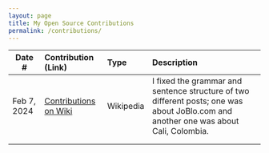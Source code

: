 ```yaml
---
layout: page
title: My Open Source Contributions
permalink: /contributions/
---
```


<!--
Type of the contribution should be "Wikipedia edit", "OpenStreet Map feature", "Documentation", "Course website", "Blog",
"Browser Add-on", etc.

The description should include a brief summary of what you did.

The link should bring us to a public page that shows your contribution. 

Replace the first row with your own contribution. 

-->





| Date #       | Contribution (Link)  | Type  | Description |
|---|:---|:---|:---|
| Feb 7, 2024   |  [Contributions on Wiki](https://en.wikipedia.org/wiki/Special:Contributions/NYC16)    | Wikipedia    |   I fixed the grammar and sentence structure of two different posts; one was about JoBlo.com and another one was about Cali, Colombia.   |
|     |     |     |      |
|     |     |     |      |
